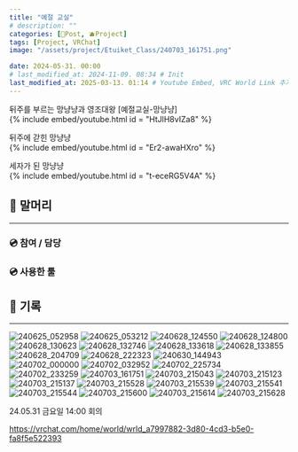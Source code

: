 ```yaml
---
title: "예절 교실"
# description: ""
categories: [📀Post, 🫐Project]
tags: [Project, VRChat]
image: "/assets/project/Etuiket_Class/240703_161751.png"

date: 2024-05-31. 00:00
# last_modified_at: 2024-11-09. 08:34 # Init
last_modified_at: 2025-03-13. 01:14 # Youtube Embed, VRC World Link 추가
---
```


뒤주를 부르는 망냥냥과 영조대왕 [예절교실-망냥냥]  
{% include embed/youtube.html id = "HtJlH8vIZa8" %}

뒤주에 갇힌 망냥냥  
{% include embed/youtube.html id = "Er2-awaHXro" %}

세자가 된 망냥냥  
{% include embed/youtube.html id = "t-eceRG5V4A" %}

## 📀 말머리

---

### 💿 참여 / 담당

### 💿 사용한 툴

## 📀 기록

---

![240625_052958](/assets/project/Etuiket_Class/240625_052958.png)
![240625_053212](/assets/project/Etuiket_Class/240625_053212.png)
![240628_124550](/assets/project/Etuiket_Class/240628_124550.png)
![240628_124800](/assets/project/Etuiket_Class/240628_124800.png)
![240628_130623](/assets/project/Etuiket_Class/240628_130623.png)
![240628_132746](/assets/project/Etuiket_Class/240628_132746.png)
![240628_133618](/assets/project/Etuiket_Class/240628_133618.png)
![240628_133855](/assets/project/Etuiket_Class/240628_133855.png)
![240628_204709](/assets/project/Etuiket_Class/240628_204709.png)
![240628_222323](/assets/project/Etuiket_Class/240628_222323.png)
![240630_144943](/assets/project/Etuiket_Class/240630_144943.png)
![240702_000000](/assets/project/Etuiket_Class/240702_000000.png)
![240702_032952](/assets/project/Etuiket_Class/240702_032952.png)
![240702_225734](/assets/project/Etuiket_Class/240702_225734.png)
![240702_233259](/assets/project/Etuiket_Class/240702_233259.png)
![240703_161751](/assets/project/Etuiket_Class/240703_161751.png)
![240703_215043](/assets/project/Etuiket_Class/240703_215043.png)
![240703_215123](/assets/project/Etuiket_Class/240703_215123.png)
![240703_215137](/assets/project/Etuiket_Class/240703_215137.png)
![240703_215528](/assets/project/Etuiket_Class/240703_215528.png)
![240703_215539](/assets/project/Etuiket_Class/240703_215539.png)
![240703_215541](/assets/project/Etuiket_Class/240703_215541.png)
![240703_215544](/assets/project/Etuiket_Class/240703_215544.png)
![240703_215600](/assets/project/Etuiket_Class/240703_215600.png)
![240703_215614](/assets/project/Etuiket_Class/240703_215614.png)
![240703_215628](/assets/project/Etuiket_Class/240703_215628.png)

24.05.31 금요일 14:00 회의  

<https://vrchat.com/home/world/wrld_a7997882-3d80-4cd3-b5e0-fa8f5e522393>  
